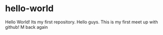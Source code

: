 # hello-world
Hello World! Its my first repository. 
Hello guys. This is my first meet up with github!
M back again
